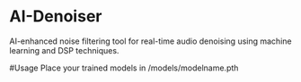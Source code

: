 # AI-Denoiser
AI-enhanced noise filtering tool for real-time audio denoising using machine learning and DSP techniques.


#Usage
Place your trained models in /models/modelname.pth
